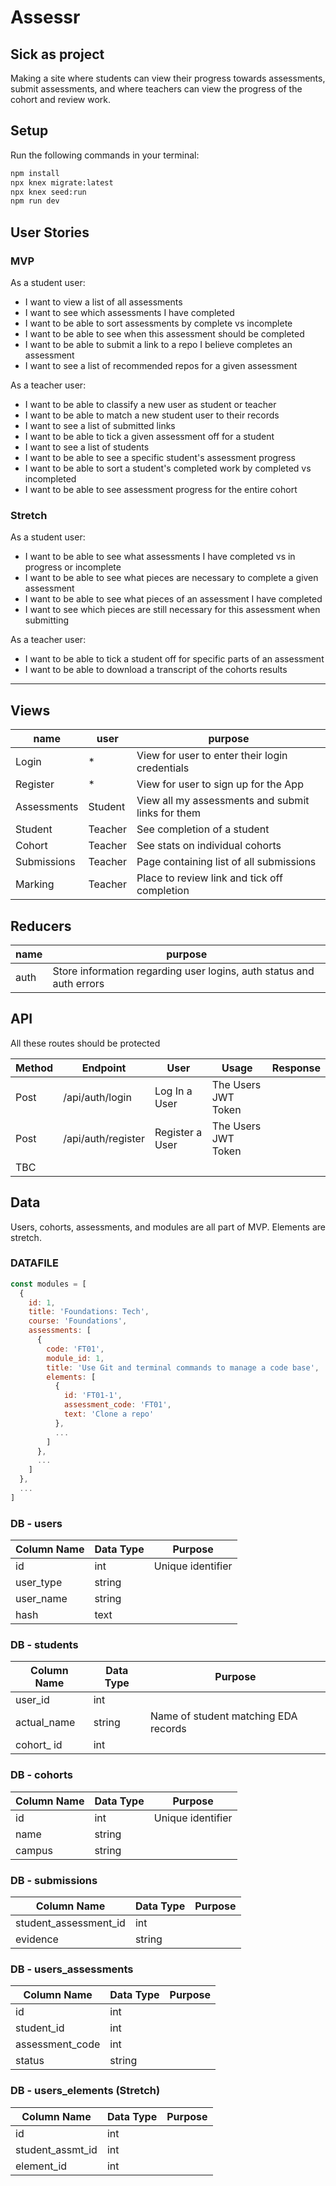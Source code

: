 # Assessr

## Sick as project

Making a site where students can view their progress towards assessments, submit assessments, and where teachers can view the progress of the cohort and review work.


## Setup

Run the following commands in your terminal:

```sh
npm install
npx knex migrate:latest
npx knex seed:run
npm run dev
```

## User Stories

### MVP

As a student user:
  * I want to view a list of all assessments
  * I want to see which assessments I have completed
  * I want to be able to sort assessments by complete vs incomplete
  * I want to be able to see when this assessment should be completed
  * I want to be able to submit a link to a repo I believe completes an assessment
  * I want to see a list of recommended repos for a given assessment

As a teacher user:
  * I want to be able to classify a new user as student or teacher
  * I want to be able to match a new student user to their records
  * I want to see a list of submitted links
  * I want to be able to tick a given assessment off for a student
  * I want to see a list of students
  * I want to be able to see a specific student's assessment progress
  * I want to be able to sort a student's completed work by completed vs incompleted
  * I want to be able to see assessment progress for the entire cohort

### Stretch

As a student user:
  * I want to be able to see what assessments I have completed vs in progress or incomplete
  * I want to be able to see what pieces are necessary to complete a given assessment
  * I want to be able to see what pieces of an assessment I have completed
  * I want to see which pieces are still necessary for this assessment when submitting

As a teacher user:
  * I want to be able to tick a student off for specific parts of an assessment
  * I want to be able to download a transcript of the cohorts results

  ---

## Views
  | name | user | purpose |
  | --- | --- | --- |
  | Login | * | View for user to enter their login credentials |
  | Register | * | View for user to sign up for the App |
  | Assessments | Student | View all my assessments and submit links for them |
  | Student | Teacher | See completion of a student |
  | Cohort | Teacher | See stats on individual cohorts |
  | Submissions | Teacher | Page containing list of all submissions |
  | Marking | Teacher | Place to review link and tick off completion |


## Reducers

  | name | purpose |
  | --- | --- |
  | auth | Store information regarding user logins, auth status and auth errors |


## API 

All these routes should be protected

| Method | Endpoint | User | Usage | Response |
| --- | --- | --- | --- | --- |
| Post | /api/auth/login | Log In a User | The Users JWT Token |
| Post | /api/auth/register | Register a User | The Users JWT Token |
| TBC |


## Data
  Users, cohorts, assessments, and modules are all part of MVP. Elements are stretch.

### DATAFILE

```js
const modules = [
  {
    id: 1,
    title: 'Foundations: Tech',
    course: 'Foundations',
    assessments: [
      {
        code: 'FT01',
        module_id: 1,
        title: 'Use Git and terminal commands to manage a code base',
        elements: [
          {
            id: 'FT01-1',
            assessment_code: 'FT01',
            text: 'Clone a repo'
          },
          ...
        ]
      },
      ...
    ]
  },
  ...
]
```

### DB - users
  | Column Name | Data Type | Purpose |
  | --- | --- | --- |
  | id | int | Unique identifier |
  | user_type | string |
  | user_name | string |
  | hash | text | 
  
### DB - students
  | Column Name | Data Type | Purpose |
  | --- | --- | --- |
  | user_id | int |
  | actual_name | string | Name of student matching EDA records |
  | cohort_ id | int |

### DB - cohorts
  | Column Name | Data Type | Purpose |
  | --- | --- | --- |
  | id | int | Unique identifier |
  | name | string |
  | campus | string |

### DB - submissions
  | Column Name | Data Type | Purpose |
  | --- | --- | --- |
  | student_assessment_id | int |
  | evidence | string |

### DB - users_assessments
  | Column Name | Data Type | Purpose |
  | --- | --- | --- |
  | id | int |
  | student_id | int |
  | assessment_code | int |
  | status | string |
  
### DB - users_elements (Stretch)
  | Column Name | Data Type | Purpose |
  | --- | --- | --- |
  | id | int |
  | student_assmt_id | int |
  | element_id | int |

